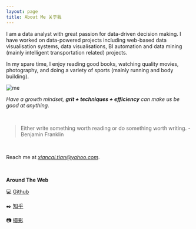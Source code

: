 ```yaml
---
layout: page
title: About Me 关于我
---
```


I am a data analyst with great passion for data-driven decision making. I have worked on data-powered projects including web-based data visualisation systems, data visualisations, BI automation and data mining (mainly intelligent transportation related) projects.

In my spare time, I enjoy reading good books, watching quality movies, photography, and doing a variety of sports (mainly running and body building).

<img src="../imgs/profile_cropped.jpeg?" alt="me" style="max-width:300px;"/>

*Have a growth mindset, **grit + techniques + efficiency** can make us be good at anything.*

<br/>

> Either write something worth reading or do something worth writing.
> -Benjamin Franklin

<br/>

Reach me at *xiancai.tian@yahoo.com*.

<br/>

**Around The Web**

💻 [Github](https://github.com/XiancaiTian/)

✒️ [知乎](https://www.zhihu.com/people/shawngo/posts)

📷 [摄影](https://tuchong.com/8045265/)


